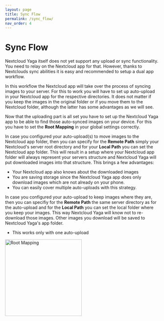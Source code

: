 ```yaml
---
layout: page
title: Sync Flow
permalink: /sync_flow/
nav_order: 4
---
```


# Sync Flow

Nextcloud Yaga itself does not yet support any upload or sync functionality. You need to relay on the Nextcloud app for that. However, thanks to Nextclouds sync abilities it is easy and recommended to setup a dual app workflow.

In this workflow the Nextcloud app will take over the process of syncing images to your server. For this to work you will have to set up auto-upload in your Nextcloud app for the respective directories. It does not matter if you keep the images in the original folder or if you move them to the Nextcloud folder, although the latter has some advantages as we will see.

Now that the uploading part is all set you have to set up the Nextcloud Yaga app to be able to find those auto-synced images on your device. For this you have to set the **Root Mapping** in your global settings correctly.

<div class="d-lg-flex flex-justify-between align-flex-start">
    <div class="content">
        In case you configured your auto-upload(s) to move images to the Nextcloud app folder, then you can specify for the <b>Remote Path</b> simply your Nextcloud's server root directory and for your <b>Local Path</b> you can set the Nextcloud app folder. This will result in a setup where your Nextcloud app folder will always represent your servers structure and Nextcloud Yaga will put downloaded images into that structure. This brings a few advantages:
        <ul>
            <li>Your Nextcloud app also knows about the downloaded images</li>
            <li>You are saving storage since the Nextcloud Yaga app does only download images which are not already on your phone.</li>
            <li>You can easily cover multiple auto-uploads with this strategy.</li>
        </ul>
        In case you configured your auto-upload to keep images where they are, then you can specifiy for the <b>Remote Path</b> the same server directory as for the auto-upload and for the <b>Local Path</b> you can set the local folder where you keep your images. This way Nextcloud Yaga will know not to re-download those images. Other images you download will be saved to Nextcloud Yaga's app folder.
        <ul>
            <li>This works only with one auto-upload</li>
        </ul>
    </div>
    <img class="ml-lg-2" src="{{site.data.yaga.asset_url}}/assets/videos/root_mapping.gif" alt="Root Mapping" width="250"/>
</div>